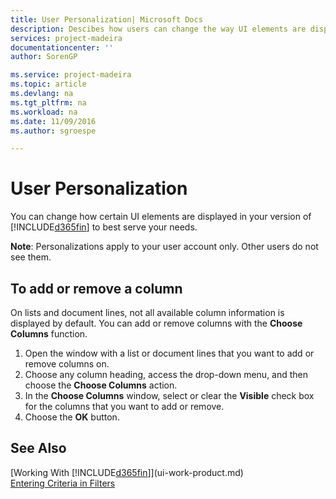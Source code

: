 ```yaml
---
title: User Personalization| Microsoft Docs
description: Descibes how users can change the way UI elements are displayed.
services: project-madeira
documentationcenter: ''
author: SorenGP

ms.service: project-madeira
ms.topic: article
ms.devlang: na
ms.tgt_pltfrm: na
ms.workload: na
ms.date: 11/09/2016
ms.author: sgroespe

---
```

# User Personalization
You can change how certain UI elements are displayed in your version of [!INCLUDE[d365fin](includes/d365fin_md.md)] to best serve your needs. 

**Note**: Personalizations apply to your user account only. Other users do not see them. 

## To add or remove a column
On lists and document lines, not all available column information is displayed by default. You can add or remove columns with the **Choose Columns** function.

1. Open the window with a list or document lines that you want to add or remove columns on. 
2. Choose any column heading, access the drop-down menu, and then choose the **Choose Columns** action.
3. In the **Choose Columns** window, select or clear the **Visible** check box for the columns that you want to add or remove.
4. Choose the **OK** button.

## See Also
[Working With [!INCLUDE[d365fin](includes/d365fin_md.md)]](ui-work-product.md)  
[Entering Criteria in Filters](ui-enter-criteria-filters.md)


